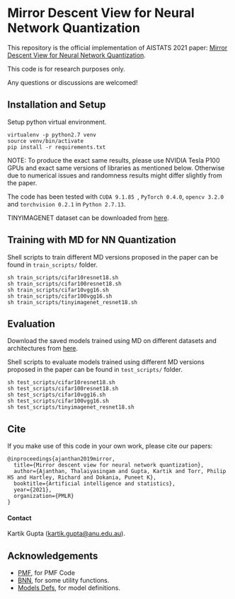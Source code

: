 # Mirror Descent View for Neural Network Quantization

This repository is the official implementation of AISTATS 2021 paper: [Mirror Descent View for Neural Network Quantization](https://arxiv.org/pdf/1910.08237.pdf).

This code is for research purposes only.

Any questions or discussions are welcomed!

## Installation and Setup

Setup python virtual environment.

```
virtualenv -p python2.7 venv
source venv/bin/activate
pip install -r requirements.txt
```

NOTE: To produce the exact same results, please use NVIDIA Tesla P100 GPUs and exact same versions of libraries as mentioned below. Otherwise due to numerical issues and randomness results might differ slightly from the paper.

The code has been tested with `CUDA 9.1.85 `, `PyTorch 0.4.0`, `opencv 3.2.0` and `torchvision 0.2.1` in `Python 2.7.13`.

TINYIMAGENET dataset can be downloaded from [here](https://drive.google.com/file/d/1nkFCYsEpT5lj7sXaAXhlAaD1F4GTJSru/view?usp=sharing).

## Training with MD for NN Quantization

Shell scripts to train different MD versions proposed in the paper can be found in `train_scripts/` folder. 

```
sh train_scripts/cifar10resnet18.sh
sh train_scripts/cifar100resnet18.sh
sh train_scripts/cifar10vgg16.sh
sh train_scripts/cifar100vgg16.sh
sh train_scripts/tinyimagenet_resnet18.sh
```

## Evaluation 

Download the saved models trained using MD on different datasets and architectures from [here](https://drive.google.com/file/d/1E93Vpe-CRQpbEqZwC9UexY5uSpwlFjcA/view?usp=sharing).

Shell scripts to evaluate models trained using different MD versions proposed in the paper can be found in `test_scripts/` folder. 

```
sh test_scripts/cifar10resnet18.sh
sh test_scripts/cifar100resnet18.sh
sh test_scripts/cifar10vgg16.sh
sh test_scripts/cifar100vgg16.sh
sh test_scripts/tinyimagenet_resnet18.sh
```

## Cite

If you make use of this code in your own work, please cite our papers:

```
@inproceedings{ajanthan2019mirror,
  title={Mirror descent view for neural network quantization},
  author={Ajanthan, Thalaiyasingam and Gupta, Kartik and Torr, Philip HS and Hartley, Richard and Dokania, Puneet K},
  booktitle={Artificial intelligence and statistics},
  year={2021},
  organization={PMLR}
}
```

#### Contact
Kartik Gupta (kartik.gupta@anu.edu.au).

Acknowledgements
----------------------
* [PMF](https://github.com/tajanthan/pmf), for PMF Code
* [BNN](https://github.com/itayhubara/BinaryNet.pytorch), for some utility functions.
* [Models Defs](https://github.com/kuangliu/pytorch-cifar), for model definitions.
